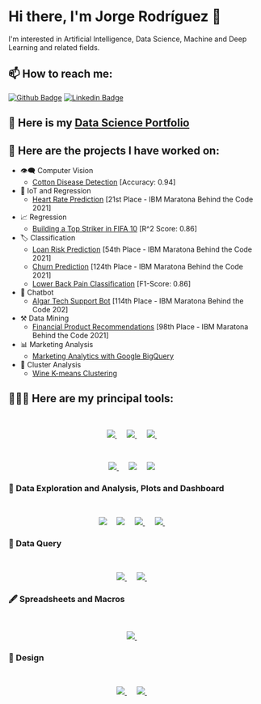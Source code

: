 # Hi there, I'm Jorge Rodríguez 👋
I'm interested in Artificial Intelligence, Data Science, Machine and Deep Learning and related fields. 

## 📫 How to reach me:
[![Github Badge](https://img.shields.io/badge/-Github-000?style=flat-square&logo=Github&logoColor=white)](https://github.com/jorgerodriguezm)
[![Linkedin Badge](https://img.shields.io/badge/-LinkedIn-blue?style=flat-square&logo=Linkedin&logoColor=white)](https://www.linkedin.com/in/jorgerodriguezmartinez/)

## 💼 Here is my [Data Science Portfolio](https://github.com/jorgerodriguezm/DataSciencePortfolio) 

## 🔨 Here are the projects I have worked on: 
- 👁‍🗨 Computer Vision
  - [Cotton Disease Detection](https://github.com/jorgerodriguezm/CottonDiseaseDetection) [Accuracy: 0.94]
- 🤖 IoT and Regression
  - [Heart Rate Prediction](https://github.com/jorgerodriguezm/HeartRatePredictionQuanam) [21st Place - IBM Maratona Behind the Code 2021]
- 📈 Regression 
  - [Building a Top Striker in FIFA 10](https://github.com/jorgerodriguezm/BuildingATopStrikerInFIFA19) [R^2 Score: 0.86]
- 🏷 Classification
  - [Loan Risk Prediction](https://github.com/jorgerodriguezm/LoanRiskPredictionBantotal) [54th Place - IBM Maratona Behind the Code 2021]
  - [Churn Prediction](https://github.com/jorgerodriguezm/ChurnPredictionIBMAutoAI) [124th Place - IBM Maratona Behind the Code 2021]
  - [Lower Back Pain Classification](https://github.com/jorgerodriguezm/LowerBackPainClassification) [F1-Score: 0.86]
- 💬 Chatbot
  - [Algar Tech Support Bot](https://github.com/jorgerodriguezm/TechSupportChatBot) [114th Place - IBM Maratona Behind the Code 202]
- ⚒ Data Mining
  - [Financial Product Recommendations](https://github.com/jorgerodriguezm/FinancialProductRecommendationsAssociationRules) [98th Place - IBM Maratona Behind the Code 2021]
- 📊 Marketing Analysis
  - [Marketing Analytics with Google BigQuery](https://github.com/jorgerodriguezm/BlackFridayAnalytics)
- 💠 Cluster Analysis
  - [Wine K-means Clustering](https://github.com/jorgerodriguezm/WineK-MeansClustering)

## 👨🏽‍💻 Here are my principal tools:
<br>
<p align='center'>
    <a href="https://www.python.org/"><img  src="https://img.shields.io/badge/Python-FFD43B?style=for-the-badge&labelColor=black&logo=python&logoColor=FFFFFF" />
  </a>&nbsp;&nbsp;&nbsp;&nbsp;
    <a href="https://jupyter.org/"><img  src="https://img.shields.io/badge/Jupyter-F37626.svg?&style=for-the-badge&labelColor=black&logo=Jupyter&logoColor=FFFFFF" />
  </a>&nbsp;&nbsp;&nbsp;&nbsp;
    <a href="https://scikit-learn.org/"><img src="https://img.shields.io/badge/scikit_learn-F7931E?style=for-the-badge&labelColor=black&logo=scikit-learn&logoColor=FFFFFF" />
  </a>&nbsp;&nbsp;&nbsp;&nbsp; 
</p>
<br>
<p align='center'>
    <a href="https://www.tensorflow.org/"><img src="https://img.shields.io/badge/TensorFlow-FF6F00?style=for-the-badge&labelColor=black&logo=TensorFlow&logoColor=FFFFFF" />
  </a>&nbsp;&nbsp;&nbsp;&nbsp; 
    <a href="https://git-scm.com/"><img  src="https://img.shields.io/badge/-Git-F05033?style=for-the-badge&labelColor=black&logo=Git&logoColor=FFFFFF" /></a>&nbsp;&nbsp;&nbsp;&nbsp;
    <a href="https://github.com/"><img  src="https://img.shields.io/badge/-Github-5C005C?style=for-the-badge&labelColor=black&logo=Github&logoColor=FFFFFF" /></a>&nbsp;&nbsp;&nbsp;&nbsp;  
</p>

### 📏 Data Exploration and Analysis, Plots and Dashboard
<br>
<p align='center'>
    <a href="https://pandas.pydata.org/"><img src="https://img.shields.io/badge/-Pandas-160458?style=for-the-badge&labelColor=black&logo=Pandas&logoColor=FFFFFF" /></a>&nbsp;&nbsp;&nbsp;&nbsp;
    <a href="https://numpy.org/"><img src="https://img.shields.io/badge/-Numpy-FFC727?style=for-the-badge&labelColor=black&logo=Numpy&logoColor=FFFFFF" /></a>&nbsp;&nbsp;&nbsp;&nbsp; 
        <a href="https://powerbi.microsoft.com/en-us/"><img  src="https://img.shields.io/badge/PowerBI-F2C811?style=for-the-badge&labelColor=black&logo=Power%20BI&logoColor=FFFFFF" />
  </a>&nbsp;&nbsp;&nbsp;&nbsp;
    <a href="https://www.tableau.com/"><img src="https://img.shields.io/badge/-Tableau-224479?style=for-the-badge&labelColor=black&logo=Tableau&logoColor=FFFFFF" />
     </a>&nbsp;&nbsp;&nbsp;&nbsp; 
</p>

### 🔎 Data Query
<br>
<p align='center'>
    <a href="https://www.mysql.com/"><img src="https://img.shields.io/badge/-MySQL-EC903B?style=for-the-badge&labelColor=black&logo=Mysql&logoColor=FFFFFF" />           </a>&nbsp;&nbsp;&nbsp;&nbsp;  
    <a href="https://www.microsoft.com/en-us/sql-server/sql-server-downloads"><img src="https://img.shields.io/badge/Microsoft%20SQL%20Server-CC2927?style=for-the-badge&logo=microsoft%20sql%20server&labelColor=black&logoColor=FFFFFF" />
</a>&nbsp;&nbsp;&nbsp;&nbsp;
</p>

### 🖋 Spreadsheets and Macros
<br>
<p align='center'>
<a href="https://www.microsoft.com/en-us/microsoft-365/excel"><img src="https://img.shields.io/badge/Microsoft_Excel-217346?style=for-the-badge&labelColor=black&logo=microsoft-excel&logoColor=FFFFFF" />
</a>&nbsp;&nbsp;&nbsp;&nbsp;  
</p>

### 🎨 Design
<br>
<p align='center'>
<a href="https://www.adobe.com/products/xd.html"><img src="https://img.shields.io/badge/Adobe%20XD-470137?style=for-the-badge&labelColor=black&logo=Adobe%20XD&logoColor=FFFFFF" />
</a>&nbsp;&nbsp;&nbsp;&nbsp; 
  <a href="https://www.figma.com/"><img src="https://img.shields.io/badge/Figma-F24E1E?style=for-the-badge&labelColor=black&logo=figma&logoColor=FFFFFF" />
</a>&nbsp;&nbsp;&nbsp;&nbsp;
</p>
<!--
**jorgerodriguezm/jorgerodriguezm** is a ✨ _special_ ✨ repository because its `README.md` (this file) appears on your GitHub profile.

Here are some ideas to get you started:

- 🔭 I’m currently working on ...
- 🌱 I’m currently learning ...
- 👯 I’m looking to collaborate on ...
- 🤔 I’m looking for help with ...
- 💬 Ask me about ...
- 📫 How to reach me: ...
- 😄 Pronouns: ...
- ⚡ Fun fact: ...
-->
